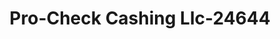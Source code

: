 ---
f_zip-code: 6451
f_state-code: CT
title: Pro-Check Cashing Llc-24644
f_phone: 203-235-2274
f_city-only: Main Street Meride
f_address: 273 Main Street Meride
f_location-unique-id: '24644'
slug: pro-check-cashing-llc-24644
updated-on: '2024-05-30T13:46:58.046Z'
created-on: '2024-05-30T13:36:59.803Z'
published-on: '2024-05-30T13:54:32.469Z'
f_city-state: cms/city/main-street-meride-ct.md
f_company: cms/company/pro-check-cashing-llc.md
f_state: cms/state/connecticut.md
layout: '[payday-loan].html'
tags: payday-loan
---